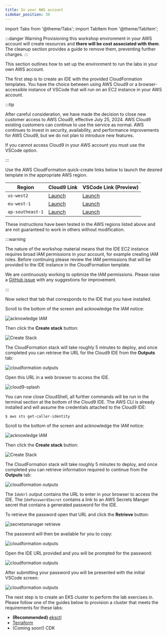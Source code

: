 ```yaml
---
title: In your AWS account
sidebar_position: 30
---
```


import Tabs from '@theme/Tabs';
import TabItem from '@theme/TabItem';

:::danger Warning
Provisioning this workshop environment in your AWS account will create resources and **there will be cost associated with them**. The cleanup section provides a guide to remove them, preventing further charges.
:::

This section outlines how to set up the environment to run the labs in your own AWS account.

The first step is to create an IDE with the provided CloudFormation templates. You have the choice between using AWS Cloud9 or a browser-accessible instance of VSCode that will run on an EC2 instance in your AWS account.

:::tip

After careful consideration, we have made the decision to close new customer access to AWS Cloud9, effective July 25, 2024. AWS Cloud9 existing customers can continue to use the service as normal. AWS continues to invest in security, availability, and performance improvements for AWS Cloud9, but we do not plan to introduce new features.

If you cannot access Cloud9 in your AWS account you must use the VSCode option.

:::

Use the AWS CloudFormation quick-create links below to launch the desired template in the appropriate AWS region.

| Region           | Cloud9 Link                                                                                                                                                                                                                                                                                                                        | VSCode Link (Preview)                                                                                                                                                                                                                                                                                                           |
| ---------------- | ---------------------------------------------------------------------------------------------------------------------------------------------------------------------------------------------------------------------------------------------------------------------------------------------------------------------------------- | ------------------------------------------------------------------------------------------------------------------------------------------------------------------------------------------------------------------------------------------------------------------------------------------------------------------------------- |
| `us-west2`       | [Launch](https://us-west-2.console.aws.amazon.com/cloudformation/home#/stacks/quickcreate?templateUrl=https://ws-assets-prod-iad-r-pdx-f3b3f9f1a7d6a3d0.s3.us-west-2.amazonaws.com/39146514-f6d5-41cb-86ef-359f9d2f7265/eks-workshop-ide-cfn.yaml&stackName=eks-workshop-ide&param_RepositoryRef=VAR::MANIFESTS_REF)               | [Launch](https://us-west-2.console.aws.amazon.com/cloudformation/home#/stacks/quickcreate?templateUrl=https://ws-assets-prod-iad-r-pdx-f3b3f9f1a7d6a3d0.s3.us-west-2.amazonaws.com/39146514-f6d5-41cb-86ef-359f9d2f7265/eks-workshop-vscode-cfn.yaml&stackName=eks-workshop-ide&param_RepositoryRef=VAR::MANIFESTS_REF)         |
| `eu-west-1`      | [Launch](https://eu-west-1.console.aws.amazon.com/cloudformation/home#/stacks/quickcreate?templateUrl=https://ws-assets-prod-iad-r-dub-85e3be25bd827406.s3.eu-west-1.amazonaws.com/39146514-f6d5-41cb-86ef-359f9d2f7265/eks-workshop-ide-cfn.yaml&stackName=eks-workshop-ide&param_RepositoryRef=VAR::MANIFESTS_REF)               | [Launch](https://eu-west-1.console.aws.amazon.com/cloudformation/home#/stacks/quickcreate?templateUrl=https://ws-assets-prod-iad-r-dub-85e3be25bd827406.s3.eu-west-1.amazonaws.com/39146514-f6d5-41cb-86ef-359f9d2f7265/eks-workshop-vscode-cfn.yaml&stackName=eks-workshop-ide&param_RepositoryRef=VAR::MANIFESTS_REF)         |
| `ap-southeast-1` | [Launch](https://ap-southeast-1.console.aws.amazon.com/cloudformation/home#/stacks/quickcreate?templateUrl=https://ws-assets-prod-iad-r-sin-694a125e41645312.s3.ap-southeast-1.amazonaws.com/39146514-f6d5-41cb-86ef-359f9d2f7265/eks-workshop-vscode-cfn.yaml&stackName=eks-workshop-ide&param_RepositoryRef=VAR::MANIFESTS_REF") | [Launch](https://ap-southeast-1.console.aws.amazon.com/cloudformation/home#/stacks/quickcreate?templateUrl=https://ws-assets-prod-iad-r-sin-694a125e41645312.s3.ap-southeast-1.amazonaws.com/39146514-f6d5-41cb-86ef-359f9d2f7265/eks-workshop-ide-cfn.yaml&stackName=eks-workshop-ide&param_RepositoryRef=VAR::MANIFESTS_REF) |

These instructions have been tested in the AWS regions listed above and are not guaranteed to work in others without modification.

:::warning

The nature of the workshop material means that the IDE EC2 instance requires broad IAM permissions in your account, for example creating IAM roles. Before continuing please review the IAM permissions that will be provided to the IDE instance in the CloudFormation template.

We are continuously working to optimize the IAM permissions. Please raise a [GitHub issue](https://github.com/aws-samples/eks-workshop-v2/issues) with any suggestions for improvement.

:::

Now select that tab that corresponds to the IDE that you have installed.

<Tabs groupId="ide">
<TabItem value="cloud9" label="AWS Cloud9">

Scroll to the bottom of the screen and acknowledge the IAM notice:

![acknowledge IAM](./assets/acknowledge-iam.webp)

Then click the **Create stack** button:

![Create Stack](./assets/create-stack.webp)

The CloudFormation stack will take roughly 5 minutes to deploy, and once completed you can retrieve the URL for the Cloud9 IDE from the **Outputs** tab:

![cloudformation outputs](./assets/outputs.webp)

Open this URL in a web browser to access the IDE.

![cloud9-splash](./assets/cloud9-splash.webp)

You can now close CloudShell, all further commands will be run in the terminal section at the bottom of the Cloud9 IDE. The AWS CLI is already installed and will assume the credentials attached to the Cloud9 IDE:

```bash test=false
$ aws sts get-caller-identity
```

</TabItem>
<TabItem value="vscode" label="VSCode">

Scroll to the bottom of the screen and acknowledge the IAM notice:

![acknowledge IAM](./assets/acknowledge-iam.webp)

Then click the **Create stack** button:

![Create Stack](./assets/create-stack.webp)

The CloudFormation stack will take roughly 5 minutes to deploy, and once completed you can retrieve information required to continue from the **Outputs** tab:

![cloudformation outputs](./assets/vscode-outputs.webp)

The `IdeUrl` output contains the URL to enter in your browser to access the IDE. The `IdePasswordSecret` contains a link to an AWS Secrets Manger secret that contains a generated password for the IDE.

To retrieve the password open that URL and click the **Retrieve** button:

![secretsmanager retrieve](./assets/vscode-password-retrieve.webp)

The password will then be available for you to copy:

![cloudformation outputs](./assets/vscode-password-visible.webp)

Open the IDE URL provided and you will be prompted for the password:

![cloudformation outputs](./assets/vscode-password.webp)

After submitting your password you will be presented with the initial VSCode screen:

![cloudformation outputs](./assets/vscode-splash.webp)

</TabItem>
</Tabs>

The next step is to create an EKS cluster to perform the lab exercises in. Please follow one of the guides below to provision a cluster that meets the requirements for these labs:

- **(Recommended)** [eksctl](./using-eksctl.md)
- [Terraform](./using-terraform.md)
- (Coming soon!) CDK
